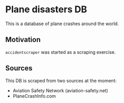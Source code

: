 # Plane disasters DB

This is a database of plane crashes around the world.

## Motivation

`accidentscraper` was started as a scraping exercise.

## Sources

This DB is scraped from two sources at the moment:

- Aviation Safety Network (aviation-safety.net)
- PlaneCrashInfo.com

